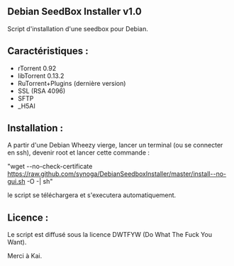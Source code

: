 Debian SeedBox Installer v1.0
------------------------------------------------

Script d'installation d'une seedbox pour Debian.


Caractéristiques :
--------------------

- rTorrent 0.92
- libTorrent 0.13.2
- RuTorrent+Plugins (dernière version)
- SSL (RSA 4096)
- SFTP
- _H5AI



Installation :
--------------

A partir d'une Debian Wheezy vierge, lancer un terminal (ou se connecter en ssh), devenir root et lancer cette commande :

"wget --no-check-certificate https://raw.github.com/synoga/DebianSeedboxInstaller/master/install--no-gui.sh -O -| sh"

le script se téléchargera et s'executera automatiquement.

Licence :
----------------

Le script est diffusé sous la licence DWTFYW (Do What The Fuck You Want).

Merci à Kai.
